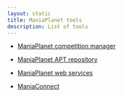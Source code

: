 ```yaml
---
layout: static
title: ManiaPlanet tools
description: List of tools
---
```


* [ManiaPlanet competition manager](competition.html)
* [ManiaPlanet APT repository](apt.html)

* [ManiaPlanet web services](ws.html)
* [ManiaConnect](maniaconnect.html)